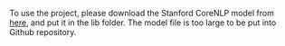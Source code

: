 To use the project, please download the Stanford CoreNLP model from
 [here](https://drive.google.com/open?id=0B9zID9CU9HQeMEt6clEwT2dFdms), and put it in the lib folder. 
 The model file is too large to be put into Github repository.